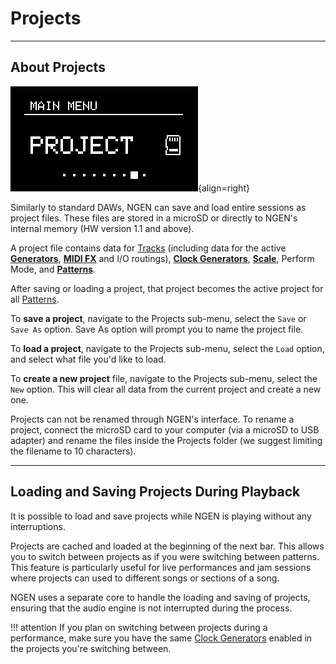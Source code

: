 # Projects


---

## About Projects


![](images/NGEN_MainMenu_Project.png){align=right}

Similarly to standard DAWs, NGEN can save and load entire sessions as project files. These files are stored in a microSD or directly to NGEN's internal memory (HW version 1.1 and above).

A project file contains data for [Tracks](track.md) (including data for the active [**Generators**](generators.md), [**MIDI FX**](midifx.md) and I/O routings), [**Clock Generators**](clockgen.md), [**Scale**](scale.md), Perform Mode, and [**Patterns**](pattern.md).

After saving or loading a project, that project becomes the active project for all [Patterns](pattern.md).

To **save a project**, navigate to the Projects sub-menu, select the ```Save``` or ```Save As``` option. Save As option will prompt you to name the project file.

To **load a project**, navigate to the Projects sub-menu, select the ```Load``` option, and select what file you'd like to load.

To **create a new project** file, navigate to the Projects sub-menu, select the ```New``` option. This will clear all data from the current project and create a new one.


Projects can not be renamed through NGEN's interface. To rename a project, connect the microSD card to your computer (via a microSD to USB adapter) and rename the files inside the Projects folder (we suggest limiting the filename to 10 characters).

---

## Loading and Saving Projects During Playback

It is possible to load and save projects while NGEN is playing without any interruptions. 

Projects are cached and loaded at the beginning of the next bar. This allows you to switch between projects as if you were switching between patterns.  
This feature is particularly useful for live performances and jam sessions where projects can used to different songs or sections of a song.

NGEN uses a separate core to handle the loading and saving of projects, ensuring that the audio engine is not interrupted during the process.

!!! attention
    If you plan on switching between projects during a performance, make sure you have the same [Clock Generators](clockgen.md) enabled in the projects you're switching between.

